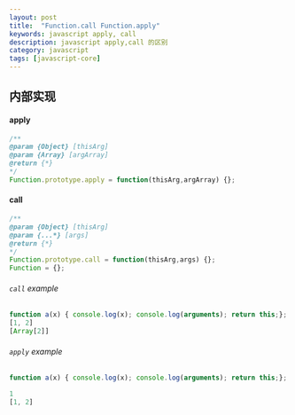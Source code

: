 ```yaml
---
layout: post
title:  "Function.call Function.apply"
keywords: javascript apply, call
description: javascript apply,call 的区别
category: javascript
tags: [javascript-core]
---
```


## 内部实现

#### apply

```js
/**
@param {Object} [thisArg]
@param {Array} [argArray]
@return {*}
*/
Function.prototype.apply = function(thisArg,argArray) {};
```
#### call

```js
/**
@param {Object} [thisArg]
@param {...*} [args]
@return {*}
*/
Function.prototype.call = function(thisArg,args) {};
Function = {};
```
<!-- more -->
###### `call` example

```js
function a(x) { console.log(x); console.log(arguments); return this;}; a.call(window, [1,2])
[1, 2]
[Array[2]]
```


###### `apply` example

```js
function a(x) { console.log(x); console.log(arguments); return this;}; a.apply(window, [1,2],3)

1
[1, 2]
```





